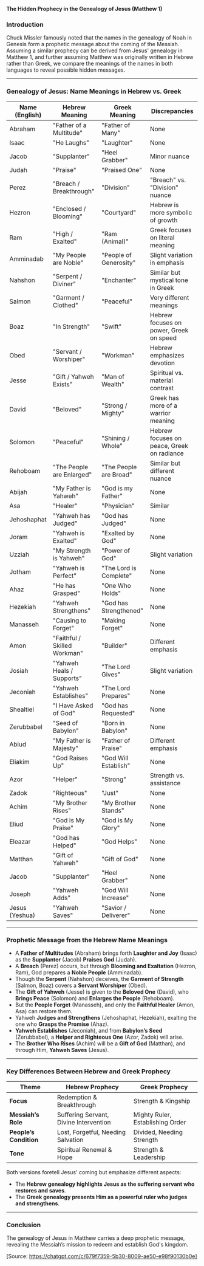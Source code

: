 **The Hidden Prophecy in the Genealogy of Jesus (Matthew 1)**

### **Introduction**  
Chuck Missler famously noted that the names in the genealogy of Noah in Genesis form a prophetic message about the coming of the Messiah. Assuming a similar prophecy can be derived from Jesus' genealogy in Matthew 1, and further assuming Matthew was originally written in Hebrew rather than Greek, we compare the meanings of the names in both languages to reveal possible hidden messages.

---

### **Genealogy of Jesus: Name Meanings in Hebrew vs. Greek**  

| Name (English)  | Hebrew Meaning | Greek Meaning | Discrepancies |
|-----------------|---------------|--------------|--------------|
| Abraham        | "Father of a Multitude" | "Father of Many" | None |
| Isaac         | "He Laughs" | "Laughter" | None |
| Jacob         | "Supplanter" | "Heel Grabber" | Minor nuance |
| Judah         | "Praise" | "Praised One" | None |
| Perez         | "Breach / Breakthrough" | "Division" | "Breach" vs. "Division" nuance |
| Hezron        | "Enclosed / Blooming" | "Courtyard" | Hebrew is more symbolic of growth |
| Ram           | "High / Exalted" | "Ram (Animal)" | Greek focuses on literal meaning |
| Amminadab     | "My People are Noble" | "People of Generosity" | Slight variation in emphasis |
| Nahshon       | "Serpent / Diviner" | "Enchanter" | Similar but mystical tone in Greek |
| Salmon        | "Garment / Clothed" | "Peaceful" | Very different meanings |
| Boaz          | "In Strength" | "Swift" | Hebrew focuses on power, Greek on speed |
| Obed          | "Servant / Worshiper" | "Workman" | Hebrew emphasizes devotion |
| Jesse         | "Gift / Yahweh Exists" | "Man of Wealth" | Spiritual vs. material contrast |
| David         | "Beloved" | "Strong / Mighty" | Greek has more of a warrior meaning |
| Solomon       | "Peaceful" | "Shining / Whole" | Hebrew focuses on peace, Greek on radiance |
| Rehoboam      | "The People are Enlarged" | "The People are Broad" | Similar but different nuance |
| Abijah        | "My Father is Yahweh" | "God is my Father" | None |
| Asa           | "Healer" | "Physician" | Similar |
| Jehoshaphat   | "Yahweh has Judged" | "God has Judged" | None |
| Joram         | "Yahweh is Exalted" | "Exalted by God" | None |
| Uzziah        | "My Strength is Yahweh" | "Power of God" | Slight variation |
| Jotham        | "Yahweh is Perfect" | "The Lord is Complete" | None |
| Ahaz          | "He has Grasped" | "One Who Holds" | None |
| Hezekiah      | "Yahweh Strengthens" | "God has Strengthened" | None |
| Manasseh      | "Causing to Forget" | "Making Forget" | None |
| Amon          | "Faithful / Skilled Workman" | "Builder" | Different emphasis |
| Josiah        | "Yahweh Heals / Supports" | "The Lord Gives" | Slight variation |
| Jeconiah      | "Yahweh Establishes" | "The Lord Prepares" | None |
| Shealtiel     | "I Have Asked of God" | "God has Requested" | None |
| Zerubbabel    | "Seed of Babylon" | "Born in Babylon" | None |
| Abiud         | "My Father is Majesty" | "Father of Praise" | Different emphasis |
| Eliakim       | "God Raises Up" | "God Will Establish" | None |
| Azor          | "Helper" | "Strong" | Strength vs. assistance |
| Zadok         | "Righteous" | "Just" | None |
| Achim         | "My Brother Rises" | "My Brother Stands" | None |
| Eliud         | "God is My Praise" | "God is My Glory" | None |
| Eleazar       | "God has Helped" | "God Helps" | None |
| Matthan       | "Gift of Yahweh" | "Gift of God" | None |
| Jacob         | "Supplanter" | "Heel Grabber" | None |
| Joseph        | "Yahweh Adds" | "God Will Increase" | None |
| Jesus (Yeshua) | "Yahweh Saves" | "Savior / Deliverer" | None |

---
<div style="page-break-after: always;"></div>

### **Prophetic Message from the Hebrew Name Meanings**  
- A **Father of Multitudes** (Abraham) brings forth **Laughter and Joy** (Isaac) as the **Supplanter** (Jacob) **Praises God** (Judah).  
- A **Breach** (Perez) occurs, but through **Blooming and Exaltation** (Hezron, Ram), God prepares a **Noble People** (Amminadab).  
- Though the **Serpent** (Nahshon) deceives, the **Garment of Strength** (Salmon, Boaz) covers a **Servant Worshiper** (Obed).  
- The **Gift of Yahweh** (Jesse) is given to the **Beloved One** (David), who **Brings Peace** (Solomon) and **Enlarges the People** (Rehoboam).  
- But the **People Forget** (Manasseh), and only the **Faithful Healer** (Amon, Asa) can restore them.  
- Yahweh **Judges and Strengthens** (Jehoshaphat, Hezekiah), exalting the one who **Grasps the Promise** (Ahaz).  
- **Yahweh Establishes** (Jeconiah), and from **Babylon’s Seed** (Zerubbabel), a **Helper and Righteous One** (Azor, Zadok) will arise.  
- The **Brother Who Rises** (Achim) will be a **Gift of God** (Matthan), and through Him, **Yahweh Saves** (Jesus).  

---

### **Key Differences Between Hebrew and Greek Prophecy**  
| **Theme**        | **Hebrew Prophecy**        | **Greek Prophecy**        |
|-----------------|-------------------------|-------------------------|
| **Focus**       | Redemption & Breakthrough | Strength & Kingship |
| **Messiah’s Role** | Suffering Servant, Divine Intervention | Mighty Ruler, Establishing Order |
| **People’s Condition** | Lost, Forgetful, Needing Salvation | Divided, Needing Strength |
| **Tone**         | Spiritual Renewal & Hope | Strength & Leadership |

Both versions foretell Jesus' coming but emphasize different aspects:  
- The **Hebrew genealogy highlights Jesus as the suffering servant who restores and saves**.  
- The **Greek genealogy presents Him as a powerful ruler who judges and strengthens**.  

---

### **Conclusion**  
The genealogy of Jesus in Matthew carries a deep prophetic message, revealing the Messiah’s mission to redeem and establish God's kingdom.

[Source: https://chatgpt.com/c/679f7359-5b30-8009-ae50-e98f90130b0e]